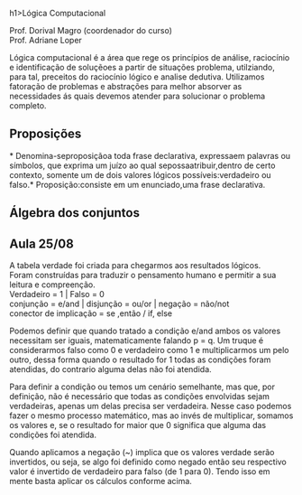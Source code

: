 h1>Lógica Computacional</h1>
<p>
Prof. Dorival Magro (coordenador do curso)
<br>
Prof. Adriane Loper</p>
<p>
Lógica computacional é a área que rege os princípios de análise, raciocínio e identificação de soluçẽoes a partir de situações problema, utilziando, para tal, preceitos do raciocínio lógico e analise dedutiva. Utilizamos fatoração de problemas e abstrações para melhor absorver as necessidades ás quais devemos atender para solucionar o problema completo.</p>

<h2>Proposições</h2>
* Denomina-seproposiçãoa toda frase declarativa, expressaem palavras ou símbolos, que exprima um juízo ao qual sepossaatribuir,dentro de certo contexto, somente um de dois valores lógicos possíveis:verdadeiro ou falso.* Proposição:consiste em um enunciado,uma frase declarativa.

<h2>Álgebra dos conjuntos</h2>
<p>
 
</p>

<h2>Aula 25/08</h2>
<p>
A tabela verdade foi criada para chegarmos aos resultados lógicos.<br>
Foram construídas para traduzir o pensamento humano e permitir a sua leitura e compreenção.<br>
Verdadeiro = 1 | Falso = 0<br>
conjunção = e/and | disjunção = ou/or | negação = não/not<br>
conector de implicação = se ,então / if, else<br>

Podemos definir que quando tratado a condição e/and ambos os valores necessitam ser iguais, matematicamente falando p = q. Um truque é considerarmos falso como 0 e verdadeiro como 1 e multiplicarmos um pelo outro, dessa forma quando o resultado for 1 todas as condições foram atendidas, do contrario alguma delas não foi atendida.

Para definir a condição ou temos um cenário semelhante, mas que, por definição, não é necessário que todas as condições envolvidas sejam verdadeiras, apenas um delas precisa ser verdadeira. Nesse caso podemos fazer o mesmo processo matemático, mas ao invés de multiplicar, somamos os valores e, se o resultado for maior que 0 significa que alguma das condições foi atendida.

Quando aplicamos a negação (~) implica que os valores verdade serão invertidos, ou seja, se algo foi definido como negado então seu respectivo valor é invertido de verdadeiro para falso (de 1 para 0). Tendo isso em mente basta aplicar os cálculos conforme acima.

</p>